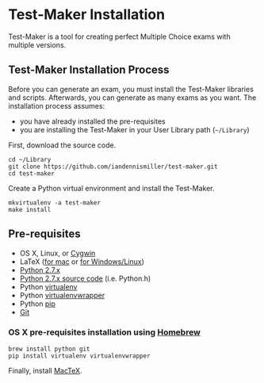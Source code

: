 # Test-Maker Installation

Test-Maker is a tool for creating perfect Multiple Choice exams with multiple versions.

## Test-Maker Installation Process

Before you can generate an exam, you must install the Test-Maker libraries and scripts.  Afterwards, you can generate as many exams as you want.  The installation process assumes:

- you have already installed the pre-requisites
- you are installing the Test-Maker in your User Library path (`~/Library`)

First, download the source code.

    cd ~/Library
    git clone https://github.com/iandennismiller/test-maker.git
    cd test-maker

Create a Python virtual environment and install the Test-Maker.

    mkvirtualenv -a test-maker
    make install

## Pre-requisites

- OS X, Linux, or [Cygwin](http://cygwin.com/)
- LaTeX ([for mac](http://www.tug.org/mactex/) or [for Windows/Linux](http://www.tug.org/texlive/acquire-netinstall.html))
- [Python 2.7.x](https://www.python.org/downloads/)
- [Python 2.7.x source code](https://www.python.org/downloads/source/) (i.e. Python.h)
- Python [virtualenv](https://pypi.python.org/pypi/virtualenv)
- Python [virtualenvwrapper](https://pypi.python.org/pypi/virtualenvwrapper)
- Python [pip](https://pypi.python.org/pypi/pip)
- [Git](http://git-scm.com/)

### OS X pre-requisites installation using [Homebrew](http://brew.sh/)

    brew install python git
    pip install virtualenv virtualenvwrapper

Finally, install [MacTeX](http://www.tug.org/mactex/).

